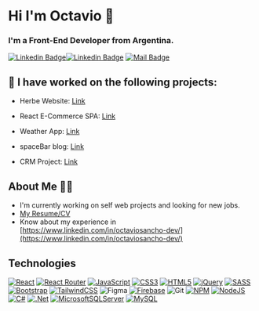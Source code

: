 # Hi I'm Octavio 👋

### I'm a Front-End Developer from Argentina.

[![Linkedin Badge](https://img.shields.io/badge/-Octavio-0e76a8?style=flat&labelColor=0e76a8&logo=linkedin&logoColor=white)](https://www.linkedin.com/in/octaviosancho-dev/)[![Linkedin Badge](https://img.shields.io/badge/-Octavio-0e76a8?style=flat&labelColor=0e76a8&logo=linkedin&logoColor=white)](https://www.linkedin.com/in/octaviosancho-dev/) [![Mail Badge](https://img.shields.io/badge/-octaviosanchodev-c0392b?style=flat&labelColor=c0392b&logo=gmail&logoColor=white)](mailto:octaviosanchodev@gmail.com)

## 🔭 I have worked on the following projects: 

- Herbe Website: [Link](https://herbe.com.ar/)

- React E-Commerce SPA: [Link](https://coffee-ecommerce-osdev.netlify.app/)

- Weather App: [Link](https://octaviosancho-dev.github.io/weather-app/index.html)

- spaceBar blog: [Link](https://spacebar-blog.netlify.app/)

- CRM Project: [Link](https://octaviosancho-dev.github.io/customer-database/)

## About Me 🙋‍♂️
- I'm currently working on self web projects and looking for new jobs.
- [My Resume/CV](https://drive.google.com/file/d/1vuzu-KvwytBEqQARhJV592ETWhoAljQv/view?usp=sharing)
- Know about my experience in [https://www.linkedin.com/in/octaviosancho-dev/](https://www.linkedin.com/in/octaviosancho-dev/)

## Technologies

<!-- TODO: Make technologies links takes you to repositories -->

[![React](https://img.shields.io/badge/react-%2320232a.svg?style=for-the-badge&logo=react&logoColor=%2361DAFB)](https://octaviosancho-dev-portfolio.netlify.app/) [![React Router](https://img.shields.io/badge/React_Router-CA4245?style=for-the-badge&logo=react-router&logoColor=white)](#) [![JavaScript](https://img.shields.io/badge/javascript-%23323330.svg?style=for-the-badge&logo=javascript&logoColor=%23F7DF1E)](https://octaviosancho-dev.github.io/weather-app/index.html) [![CSS3](https://img.shields.io/badge/css3-%231572B6.svg?style=for-the-badge&logo=css3&logoColor=white)](https://osancho.000webhostapp.com/index.html) [![HTML5](https://img.shields.io/badge/html5-%23E34F26.svg?style=for-the-badge&logo=html5&logoColor=white)](#) [![jQuery](https://img.shields.io/badge/jquery-%230769AD.svg?style=for-the-badge&logo=jquery&logoColor=white)](#) [![SASS](https://img.shields.io/badge/SASS-hotpink.svg?style=for-the-badge&logo=SASS&logoColor=white)](https://herbe.com.ar/) [![Bootstrap](https://img.shields.io/badge/bootstrap-%23563D7C.svg?style=for-the-badge&logo=bootstrap&logoColor=white)](#) [![TailwindCSS](https://img.shields.io/badge/tailwindcss-%2338B2AC.svg?style=for-the-badge&logo=tailwind-css&logoColor=white)](https://tailwindcss.com/) ![Figma](https://img.shields.io/badge/figma-%23F24E1E.svg?style=for-the-badge&logo=figma&logoColor=white) [![Firebase](https://img.shields.io/badge/Firebase-039BE5?style=for-the-badge&logo=Firebase&logoColor=white)](#) ![Git](https://img.shields.io/badge/git-%23F05033.svg?style=for-the-badge&logo=git&logoColor=white) [![NPM](https://img.shields.io/badge/NPM-%23000000.svg?style=for-the-badge&logo=npm&logoColor=white)](#) [![NodeJS](https://img.shields.io/badge/node.js-6DA55F?style=for-the-badge&logo=node.js&logoColor=white)](#) [![C#](https://img.shields.io/badge/c%23-%237F5AB6.svg?style=for-the-badge&logo=c-sharp&logoColor=white)](#) [![.Net](https://img.shields.io/badge/.NET-5C2D91?style=for-the-badge&logo=.net&logoColor=white)](#) [![MicrosoftSQLServer](https://img.shields.io/badge/Microsoft%20SQL%20Sever-CC2927?style=for-the-badge&logo=microsoft%20sql%20server&logoColor=white)](#) [![MySQL](https://img.shields.io/badge/mysql-%23316192.svg?style=for-the-badge&logo=mysql&logoColor=white)](#)
